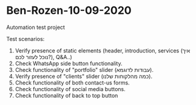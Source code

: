 # Ben-Rozen-10-09-2020
 Automation test project

Test scenarios:

1. Verify presence of static elements (header, introduction, services (איך נוכל לעזור לכם?), Q&A..)
2. Check WhatsApp side button functionality.
3. Check functionality of "portfolio" slider (עבודות לדוגמא).
4. Verify presence of "clients" slider (כמה מהלקוחות שלנו).
5. Check functionality of both contact-us forms.
6. Check functionality of social media buttons.
7. Check functionality of back to top button
